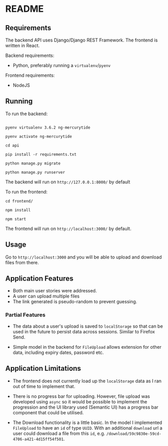 # README

## Requirements

The backend API uses Django/Django REST Framework. The frontend is written in
React.

Backend requirements:

- Python, preferably running a `virtualenv`/`pyenv`

Frontend requirements:

- NodeJS

## Running

To run the backend:

```shell

pyenv virtualenv 3.6.2 ng-mercurytide

pyenv activate ng-mercurytide

cd api

pip install -r requirements.txt

python manage.py migrate

python manage.py runserver

```

The backend will run on `http://127.0.0.1:8000/` by default

To run the frontend:

```shell
cd frontend/

npm install

npm start
```

The frontend will run on `http://localhost:3000/` by default.

## Usage

Go to `http://localhost:3000` and you will be able to upload and download files
from there.

## Application Features

- Both main user stories were addressed.
- A user can upload multiple files
- The link generated is pseudo-random to prevent guessing.

### Partial Features

- The data about a user's upload is saved to `localStorage` so that can be used
  in the future to persist data across sessions. Similar to Firefox Send.

- Simple model in the backend for `FileUpload` allows extension for other data,
  including expiry dates, password etc.

## Application Limitations

- The frontend does not currently load up the `localStorage` data as I ran out
  of time to implement that.

- There is no progress bar for uploading. However, file upload was developed
  using `async` so it would be possible to implement the progression and the UI
  library used (Semantic UI) has a progress bar component that could be
  utilised.

- The Download functionality is a little basic. In the model I implemented
  `FileUpload` to have an `id` of type `UUID`. With an additional `download`
  url a user could download a file from this `id`, e.g.
  `/download/59c9830e-59cd-4706-a421-4d15ff54f501`.
